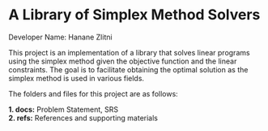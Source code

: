 # A Library of Simplex Method Solvers

Developer Name: Hanane Zlitni

This project is an implementation of a library that solves linear programs using the simplex method given the objective function and the linear constraints. The goal is to facilitate obtaining the optimal solution as the simplex method is used in various fields.

The folders and files for this project are as follows:

<b>1. docs:</b> Problem Statement, SRS <br />
<b>2. refs:</b> References and supporting materials <br />

